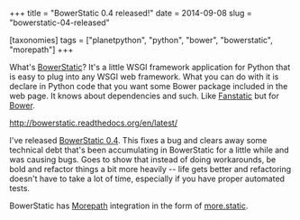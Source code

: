 +++
title = "BowerStatic 0.4 released!"
date = 2014-09-08
slug = "bowerstatic-04-released"

[taxonomies]
tags = ["planetpython", "python", "bower", "bowerstatic", "morepath"]
+++

What's [BowerStatic](http://bowerstatic.readthedocs.org)? It's a little
WSGI framework application for Python that is easy to plug into any WSGI
web framework. What you can do with it is declare in Python code that
you want some Bower package included in the web page. It knows about
dependencies and such. Like [Fanstatic](http://fanstatic.org) but for
[Bower](http://bower.io/).

<http://bowerstatic.readthedocs.org/en/latest/>

I've released [BowerStatic
0.4](http://bowerstatic.readthedocs.org/en/0.4/changes.html). This fixes
a bug and clears away some technical debt that's been accumulating in
BowerStatic for a little while and was causing bugs. Goes to show that
instead of doing workarounds, be bold and refactor things a bit more
heavily -- life gets better and refactoring doesn't have to take a lot
of time, especially if you have proper automated tests.

BowerStatic has [Morepath](http://morepath.readthedocs.org) integration
in the form of [more.static](http://pypi.python.org/pypi/more.static).
